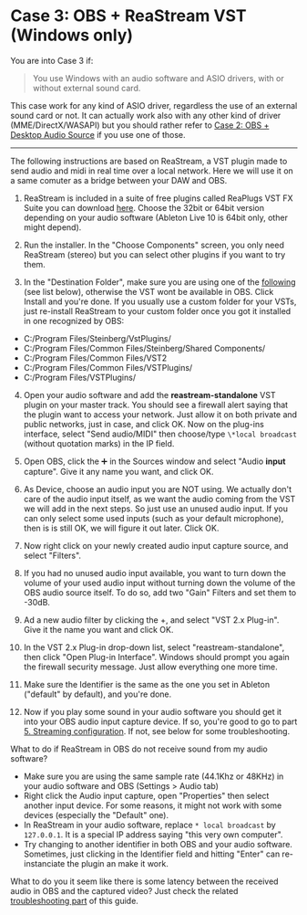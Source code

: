 # Case 3: OBS + ReaStream VST (Windows only)

You are into Case 3 if:
> You use Windows with an audio software and ASIO drivers, with or without external sound card.

This case work for any kind of ASIO driver, regardless the use of an external sound card or not. It can actually work also with any other kind of driver (MME/DirectX/WASAPI) but you should rather refer to [Case 2: OBS + Desktop Audio Source](desktopaudio.md) if you use one of those.

---

The following instructions are based on ReaStream, a VST plugin made to send audio and midi in real time over a local network. Here we will use it on a same comuter as a bridge between your DAW and OBS.

1. ReaStream is included in a suite of free plugins called ReaPlugs VST FX Suite you can download [here](https://www.reaper.fm/reaplugs/). Choose the 32bit or 64bit version depending on your audio software (Ableton Live 10 is 64bit only, other might depend).

2. Run the installer. In the "Choose Components" screen, you only need ReaStream (stereo) but you can select other plugins if you want to try them.

3. In the "Destination Folder", make sure you are using one of the [following](https://github.com/obsproject/obs-studio/wiki/Filters-Guide#vst-plugin) (see list below), otherwise the VST wont be available in OBS. Click Install and you're done. If you usually use a custom folder for your VSTs, just re-install ReaStream to your custom folder once you got it installed in one recognized by OBS:
  - C:/Program Files/Steinberg/VstPlugins/
  - C:/Program Files/Common Files/Steinberg/Shared Components/
  - C:/Program Files/Common Files/VST2
  - C:/Program Files/Common Files/VSTPlugins/
  - C:/Program Files/VSTPlugins/

4. Open your audio software and add the **reastream-standalone** VST plugin on your master track. You should see a firewall alert saying that the plugin want to access your network. Just allow it on both private and public networks, just in case, and click OK. Now on the plug-ins interface, select "Send audio/MIDI" then choose/type `\*local broadcast` (without quotation marks) in the IP field.

5. Open OBS, click the ➕ in the Sources window and select "Audio **input** capture". Give it any name you want, and click OK.

6. As Device, choose an audio input you are NOT using. We actually don't care of the audio input itself, as we want the audio coming from the VST we will add in the next steps. So just use an unused audio input. If you can only select some used inputs (such as your default microphone), then is is still OK, we will figure it out later. Click OK.

7. Now right click on your newly created audio input capture source, and select "Filters".

8. If you had no unused audio input available, you want to turn down the volume of your used audio input without turning down the volume of the OBS audio source itself. To do so, add two "Gain" Filters and set them to -30dB.

9. Ad a new audio filter by clicking the +, and select "VST 2.x Plug-in". Give it the name you want and click OK.

10. In the VST 2.x Plug-in drop-down list, select "reastream-standalone", then click "Open Plug-in Interface". Windows should prompt you again the firewall security message. Just allow everything one more time.

11. Make sure the Identifier is the same as the one you set in Ableton ("default" by default), and you're done.

12. Now if you play some sound in your audio software you should get it into your OBS audio input capture device. If so, you're good to go to part [5. Streaming configuration](../streaming.md). If not, see below for some troubleshooting.

What to do if ReaStream in OBS do not receive sound from my audio software?

- Make sure you are using the same sample rate (44.1Khz or 48KHz) in your audio software and OBS (Settings \> Audio tab)
- Right click the Audio input capture, open "Properties" then select another input device. For some reasons, it might not work with some devices (especially the "Default" one).
- In ReaStream in your audio software, replace `* local broadcast` by `127.0.0.1`. It is a special IP address saying "this very own computer".
- Try changing to another identifier in both OBS and your audio software. Sometimes, just clicking in the Identifier field and hitting "Enter" can re-instanciate the plugin an make it work.

What to do you it seem like there is some latency between the received audio in OBS and the captured video? Just check the related [troubleshooting part](troubleshooting.md#troubleshooting-audio-and-video-not-in-sync-in-obs) of this guide.

